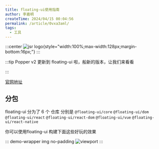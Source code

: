 ```yaml
---
title: floating-ui使用指南
author: 李嘉明
createTime: 2024/04/15 00:04:56
permalink: /article/0vxa3aml/
tags:
  - 工具
---
```


:::center
![jsr logo](/images/frame/floating-ui.png){style="width:100%;max-width:128px;margin-bottom:16px;"}
:::

:::tip
Popper v2 更新到 floating-ui 啦，船新的版本，让我们来看看

:::

[官网地址](https://floating-ui.com/docs/migration)

## 分包

floating-ui 分为了 6 个 仓库  分别是 `@floating-ui/core` `@floating-ui/dom` `@floating-ui/react` `@floating-ui/react-dom` `@floating-ui/vue` `@floating-ui/react-native`


你可以使用floating-ui 构建下面这些好玩的效果


::: demo-wrapper img no-padding
![viewport](/images/frame/floating.png)
:::